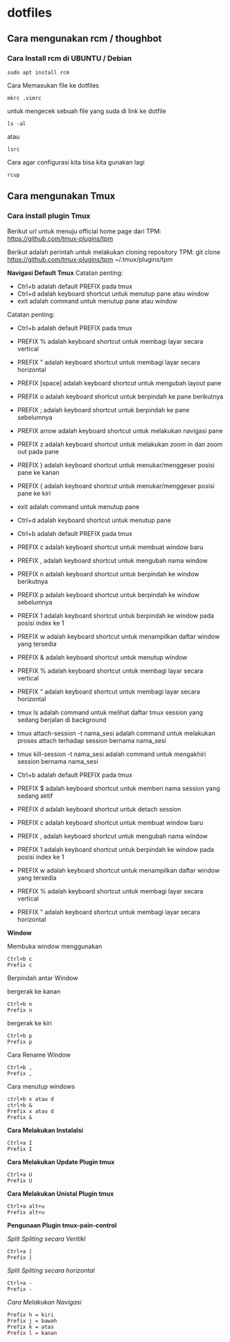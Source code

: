 # dotfiles

## Cara mengunakan rcm / thoughbot

### Cara Install rcm di UBUNTU / Debian 

```
sudo apt install rcm
```

Cara Memasukan file ke dotfiles

```
mkrc .vimrc
```

untuk mengecek sebuah file yang suda di link ke dotfile

```
ls -al

```
atau 

```
lsrc

```

Cara agar configurasi kita bisa kita gunakan lagi

```
rcup
```

## Cara mengunakan Tmux

### Cara install plugin Tmux 

Berikut url untuk menuju official home page dari TPM:  https://github.com/tmux-plugins/tpm

Berikut adalah perintah untuk melakukan cloning repository TPM:
git clone https://github.com/tmux-plugins/tpm ~/.tmux/plugins/tpm

**Navigasi Default Tmux**
Catatan penting:
- Ctrl+b      adalah default PREFIX pada tmux
- Ctrl+d      adalah keyboard shortcut untuk menutup pane atau window
- exit          adalah command untuk menutup pane atau window

Catatan penting:

-   Ctrl+b                    adalah default PREFIX pada tmux
-   PREFIX %             adalah keyboard shortcut untuk membagi layar secara vertical
-   PREFIX "               adalah keyboard shortcut untuk membagi layar secara horizontal
-   PREFIX [space]   adalah keyboard shortcut untuk mengubah layout pane
-   PREFIX o              adalah keyboard shortcut untuk berpindah ke pane berikutnya
-   PREFIX ;               adalah keyboard shortcut untuk berpindah ke pane sebelumnya
-   PREFIX arrow      adalah keyboard shortcut untuk melakukan navigasi pane
-   PREFIX z              adalah keyboard shortcut untuk melakukan zoom in dan zoom out pada pane
-   PREFIX }               adalah keyboard shortcut untuk menukar/menggeser posisi pane ke kanan
-   PREFIX {               adalah keyboard shortcut untuk menukar/menggeser posisi pane ke kiri
-   exit                        adalah command untuk menutup pane
-   Ctrl+d                   adalah keyboard shortcut untuk menutup pane

-   Ctrl+b              adalah default PREFIX pada tmux
-   PREFIX c        adalah keyboard shortcut untuk membuat window baru
-   PREFIX ,         adalah keyboard shortcut untuk mengubah nama window
-   PREFIX n        adalah keyboard shortcut untuk berpindah ke window berikutnya
-   PREFIX p        adalah keyboard shortcut untuk berpindah ke window sebelumnya
-   PREFIX 1        adalah keyboard shortcut untuk berpindah ke window pada posisi index ke 1
-   PREFIX w       adalah keyboard shortcut untuk menampilkan daftar window yang tersedia
-   PREFIX &       adalah keyboard shortcut untuk menutup window
-   PREFIX %      adalah keyboard shortcut untuk membagi layar secara vertical
-   PREFIX "        adalah keyboard shortcut untuk membagi layar secara horizontal

-   tmux ls     adalah command untuk melihat daftar tmux session yang sedang berjalan di background
-   tmux attach-session -t nama_sesi     adalah command untuk melakukan proses attach terhadap session bernama nama_sesi
-   tmux kill-session -t nama_sesi      adalah command untuk mengakhiri session bernama nama_sesi
-   Ctrl+b             adalah default PREFIX pada tmux
-   PREFIX $       adalah keyboard shortcut untuk memberi nama session yang sedang aktif
-   PREFIX d       adalah keyboard shortcut untuk detach session
-   PREFIX c       adalah keyboard shortcut untuk membuat window baru
-   PREFIX ,        adalah keyboard shortcut untuk mengubah nama window
-   PREFIX 1       adalah keyboard shortcut untuk berpindah ke window pada posisi index ke 1
-   PREFIX w      adalah keyboard shortcut untuk menampilkan daftar window yang tersedia
-   PREFIX %      adalah keyboard shortcut untuk membagi layar secara vertical
-   PREFIX "        adalah keyboard shortcut untuk membagi layar secara horizontal

**Window**

Membuka window menggunakan
```
Ctrl+b c
Prefix c
```
Berpindah antar Window

bergerak ke kanan
```
Ctrl+b n
Prefix n
```
bergerak ke kiri
```
Ctrl+b p
Prefix p
```
Cara Rename Window
```
Ctrl+b ,
Prefix ,
```
Cara menutup windows
```
ctrl+b x atau d
ctrl+b &
Prefix x atau d
Prefix &
```

**Cara Melakukan Instalalsi**
```
Ctrl+a I
Prefix I
```
**Cara Melakukan Update Plugin tmux**
```
Ctrl+a U
Prefix U
```
**Cara Melakukan Unistal Plugin tmux**
```
Ctrl+a alt+u
Prefix alt+u
```

**Pengunaan Plugin tmux-pain-control**

*Split Spliting secara Veritikl*
```
Ctrl+a |
Prefix |
```
*Split Spliting secara horizontal*
```
Ctrl+a -
Prefix -
```
*Cara Melakukan Navigasi*
```
Prefix h = kiri
Prefix j = bawah
Prefix k = atas 
Prefix l = kanan
```



